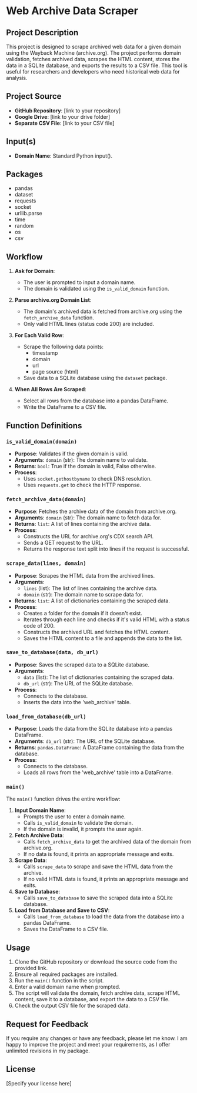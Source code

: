 # Web Archive Data Scraper

## Project Description
This project is designed to scrape archived web data for a given domain using the Wayback Machine (archive.org). The project performs domain validation, fetches archived data, scrapes the HTML content, stores the data in a SQLite database, and exports the results to a CSV file. This tool is useful for researchers and developers who need historical web data for analysis.

## Project Source
- **GitHub Repository**: [link to your repository]
- **Google Drive**: [link to your drive folder]
- **Separate CSV File**: [link to your CSV file]

## Input(s)
- **Domain Name**: Standard Python input().

## Packages
- pandas
- dataset
- requests
- socket
- urllib.parse
- time
- random
- os
- csv

## Workflow
1. **Ask for Domain**:
   - The user is prompted to input a domain name.
   - The domain is validated using the `is_valid_domain` function.

2. **Parse archive.org Domain List**:
   - The domain's archived data is fetched from archive.org using the `fetch_archive_data` function.
   - Only valid HTML lines (status code 200) are included.

3. **For Each Valid Row**:
   - Scrape the following data points:
     - timestamp
     - domain
     - url
     - page source (html)
   - Save data to a SQLite database using the `dataset` package.

4. **When All Rows Are Scraped**:
   - Select all rows from the database into a pandas DataFrame.
   - Write the DataFrame to a CSV file.

## Function Definitions

### `is_valid_domain(domain)`
- **Purpose**: Validates if the given domain is valid.
- **Arguments**: `domain` (str): The domain name to validate.
- **Returns**: `bool`: True if the domain is valid, False otherwise.
- **Process**:
  - Uses `socket.gethostbyname` to check DNS resolution.
  - Uses `requests.get` to check the HTTP response.

### `fetch_archive_data(domain)`
- **Purpose**: Fetches the archive data of the domain from archive.org.
- **Arguments**: `domain` (str): The domain name to fetch data for.
- **Returns**: `list`: A list of lines containing the archive data.
- **Process**:
  - Constructs the URL for archive.org's CDX search API.
  - Sends a GET request to the URL.
  - Returns the response text split into lines if the request is successful.

### `scrape_data(lines, domain)`
- **Purpose**: Scrapes the HTML data from the archived lines.
- **Arguments**: 
  - `lines` (list): The list of lines containing the archive data.
  - `domain` (str): The domain name to scrape data for.
- **Returns**: `list`: A list of dictionaries containing the scraped data.
- **Process**:
  - Creates a folder for the domain if it doesn't exist.
  - Iterates through each line and checks if it's valid HTML with a status code of 200.
  - Constructs the archived URL and fetches the HTML content.
  - Saves the HTML content to a file and appends the data to the list.

### `save_to_database(data, db_url)`
- **Purpose**: Saves the scraped data to a SQLite database.
- **Arguments**: 
  - `data` (list): The list of dictionaries containing the scraped data.
  - `db_url` (str): The URL of the SQLite database.
- **Process**:
  - Connects to the database.
  - Inserts the data into the 'web_archive' table.

### `load_from_database(db_url)`
- **Purpose**: Loads the data from the SQLite database into a pandas DataFrame.
- **Arguments**: `db_url` (str): The URL of the SQLite database.
- **Returns**: `pandas.DataFrame`: A DataFrame containing the data from the database.
- **Process**:
  - Connects to the database.
  - Loads all rows from the 'web_archive' table into a DataFrame.

### `main()`
The `main()` function drives the entire workflow:
1. **Input Domain Name**: 
   - Prompts the user to enter a domain name.
   - Calls `is_valid_domain` to validate the domain.
   - If the domain is invalid, it prompts the user again.
2. **Fetch Archive Data**: 
   - Calls `fetch_archive_data` to get the archived data of the domain from archive.org.
   - If no data is found, it prints an appropriate message and exits.
3. **Scrape Data**: 
   - Calls `scrape_data` to scrape and save the HTML data from the archive.
   - If no valid HTML data is found, it prints an appropriate message and exits.
4. **Save to Database**: 
   - Calls `save_to_database` to save the scraped data into a SQLite database.
5. **Load from Database and Save to CSV**: 
   - Calls `load_from_database` to load the data from the database into a pandas DataFrame.
   - Saves the DataFrame to a CSV file.

## Usage
1. Clone the GitHub repository or download the source code from the provided link.
2. Ensure all required packages are installed.
3. Run the `main()` function in the script.
4. Enter a valid domain name when prompted.
5. The script will validate the domain, fetch archive data, scrape HTML content, save it to a database, and export the data to a CSV file.
6. Check the output CSV file for the scraped data.

## Request for Feedback
If you require any changes or have any feedback, please let me know. I am happy to improve the project and meet your requirements, as I offer unlimited revisions in my package.

## License
[Specify your license here]

